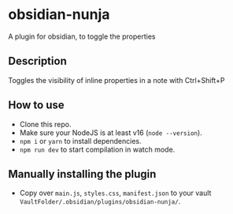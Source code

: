 # obsidian-nunja

A plugin for obsidian, to toggle the properties

## Description

Toggles the visibility of inline properties in a note with Ctrl+Shift+P

## How to use

- Clone this repo.
- Make sure your NodeJS is at least v16 (`node --version`).
- `npm i` or `yarn` to install dependencies.
- `npm run dev` to start compilation in watch mode.

## Manually installing the plugin

- Copy over `main.js`, `styles.css`, `manifest.json` to your vault `VaultFolder/.obsidian/plugins/obsidian-nunja/`.



